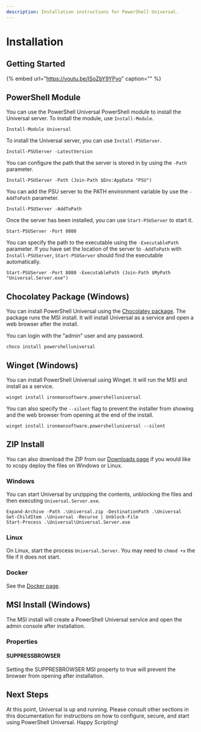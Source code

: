 ```yaml
---
description: Installation instructions for PowerShell Universal.
---
```


# Installation

## Getting Started

{% embed url="https://youtu.be/ISoZbY9YPvo" caption="" %}

## PowerShell Module

You can use the PowerShell Universal PowerShell module to install the Universal server. To install the module, use `Install-Module`.

```text
Install-Module Universal
```

To install the Universal server, you can use `Install-PSUServer`.

```text
Install-PSUServer -LatestVersion
```

You can configure the path that the server is stored in by using the `-Path` parameter.

```text
Install-PSUServer -Path (Join-Path $Env:AppData "PSU")
```

You can add the PSU server to the PATH environment variable by use the `-AddToPath` parameter.

```text
Install-PSUServer -AddToPath
```

Once the server has been installed, you can use `Start-PSUServer` to start it.

```text
Start-PSUServer -Port 8080
```

You can specify the path to the executable using the `-ExecutablePath` parameter. If you have set the location of the server to `-AddToPath` with `Install-PSUServer`, `Start-PSUServer` should find the executable automatically.

```text
Start-PSUServer -Port 8080 -ExecutablePath (Join-Path $MyPath "Universal.Server.exe")
```

## Chocolatey Package \(Windows\)

You can install PowerShell Universal using the [Chocolatey package](https://chocolatey.org/packages/powershelluniversal). The package runs the MSI install. It will install Universal as a service and open a web browser after the install.

You can login with the "admin" user and any password.

```text
choco install powershelluniversal
```

## Winget \(Windows\)

You can install PowerShell Universal using Winget. It will run the MSI and install as a service.

```text
winget install ironmansoftware.powershelluniversal
```

You can also specify the `--silent` flag to prevent the installer from showing and the web browser from opening at the end of the install.

```text
winget install ironmansoftware.powershelluniversal --silent
```

## ZIP Install

You can also download the ZIP from our [Downloads page](https://ironmansoftware.com/downloads/) if you would like to xcopy deploy the files on Windows or Linux.

### Windows

You can start Universal by unzipping the contents, unblocking the files and then executing `Universal.Server.exe`.

```text
Expand-Archive -Path .\Universal.zip -DestinationPath .\Universal
Get-ChildItem .\Universal -Recurse | Unblock-File
Start-Process .\Universal\Universal.Server.exe
```

### Linux

On Linux, start the process `Universal.Server`. You may need to `chmod +x` the file if it does not start.

### Docker

See the [Docker page](docker.md#installation).

## MSI Install \(Windows\)

The MSI install will create a PowerShell Universal service and open the admin console after installation.

### Properties

#### SUPPRESSBROWSER

Setting the SUPPRESBROWSER MSI property to true will prevent the browser from opening after installation.

## Next Steps

At this point, Universal is up and running. Please consult other sections in this documentation for instructions on how to configure, secure, and start using PowerShell Universal. Happy Scripting!

